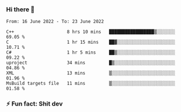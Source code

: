 ### Hi there 👋
<!--START_SECTION:waka-->

```text
From: 16 June 2022 - To: 23 June 2022

C++                    8 hrs 10 mins   █████████████████▒░░░░░░░   69.05 %
C                      1 hr 15 mins    ██▓░░░░░░░░░░░░░░░░░░░░░░   10.71 %
C#                     1 hr 5 mins     ██▒░░░░░░░░░░░░░░░░░░░░░░   09.22 %
uproject               34 mins         █▒░░░░░░░░░░░░░░░░░░░░░░░   04.86 %
XML                    13 mins         ▒░░░░░░░░░░░░░░░░░░░░░░░░   01.96 %
MsBuild targets file   11 mins         ▒░░░░░░░░░░░░░░░░░░░░░░░░   01.58 %
```

<!--END_SECTION:waka-->
<!--
**TG4LAaron/TG4LAaron** is a ✨ _special_ ✨ repository because its `README.md` (this file) appears on your GitHub profile.

Here are some ideas to get you started:

- 🔭 I’m currently working on ...
- 🌱 I’m currently learning ...
- 👯 I’m looking to collaborate on ...
- 🤔 I’m looking for help with ...
- 💬 Ask me about ...
- 📫 How to reach me: ...
- 😄 Pronouns: ...
- ⚡ Fun fact: ...
-->
### ⚡ Fun fact: Shit dev
